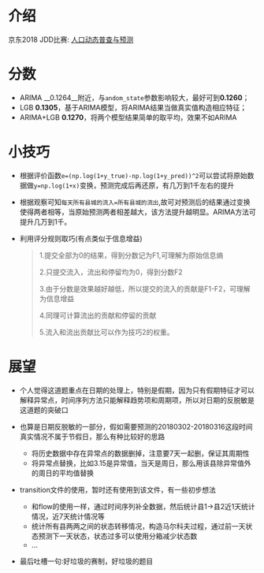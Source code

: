 # 介绍

京东2018 JDD比赛: [人口动态普查与预测](https://jdder.jd.com/index/jddDetail?matchId=3dca1a91ad2a4a6da201f125ede9601a)

# 分数

- ARIMA __0.1264__附近，与`andom_state`参数影响较大，最好可到**0.1260**；
- LGB __0.1305__，基于ARIMA模型，将ARIMA结果当做真实值构造相应特征；
- ARIMA+LGB __0.1270__，将两个模型结果简单的取平均，效果不如ARIMA



# 小技巧

- 根据评价函数`e=(np.log(1+y_true)-np.log(1+y_pred))^2`可以尝试将原始数据做`y=np.log(1+x)`变换，预测完成后再还原，有几万到1千左右的提升

- 根据观察可知`每天所有县城的流入=所有县城的流出`,故可对预测后的结果通过变换使得两者相等，当原始预测两者相差越大，该方法提升越明显。ARIMA方法可提升几万到1千。

- 利用评分规则取巧(有点类似于信息增益)

  >
  >
  >1.提交全部为0的结果，得到分数记为F1,可理解为原始信息熵
  >
  >2.只提交流入，流出和停留均为0，得到分数F2
  >
  >3.由于分数是效果越好越低，所以提交的流入的贡献是F1-F2，可理解为信息增益
  >
  >4.同理可计算流出的贡献和停留的贡献
  >
  >5.流入和流出贡献比可以作为技巧2的权重。

# 展望

- 个人觉得这道题重点在日期的处理上，特别是假期，因为只有假期特征才可以解释异常点，时间序列方法只能解释趋势项和周期项，所以对日期的反脱敏是这道题的突破口
- 也算是日期反脱敏的一部分，假如需要预测的20180302-20180316这段时间真实情况不属于节假日，那么有种比较好的思路
  - 将历史数据中存在异常点的数据删掉，注意要7天一起删，保证其周期性
  - 将异常点替换，比如3.15是异常值，当天是周日，那么用该县除异常值外的周日的平均值替换

- transition文件的使用，暂时还有使用到该文件，有一些初步想法
  - 和flow的使用一样，通过时间序列补全数据，然后统计县1->县2近1天统计情况，近7天统计情况等
  - 统计所有县两两之间的状态转移情况，构造马尔科夫过程，通过前一天状态预测下一天状态，状态过多可以使用分箱减少状态数
  - ...

- 最后吐槽一句:好垃圾的赛制，好垃圾的题目